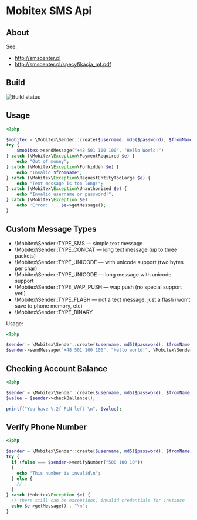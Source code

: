 Mobitex SMS Api
===============

About
-----

See:
  * http://smscenter.pl
  * http://smscenter.pl/specyfikacja_mt.pdf

Build
-----

![Build status](https://www.codeship.io/projects/fe0ad410-e197-0130-15b1-6ed1f3be694c/status)

Usage
-----

```php
<?php

$mobitex = \Mobitex\Sender::create($username, md5($password), $fromName);
try {
    $mobitex->sendMessage("+48 501 100 100", "Hello World!")
} catch (\Mobitex\Exception\PaymentRequired $e) {
    echo "Out of money";
} catch (\Mobitex\Exception\Forbidden $e) {
    echo "Invalid $fromName";
} catch (\Mobitex\Exception\RequestEntityTooLarge $e) {
    echo "Text message is too long!";
} catch (\Mobitex\Exception\Unauthorized $e) {
    echo "Invalid username or password!";
} catch (\Mobitex\Exception $e)
    echo 'Error: ' . $e->getMessage();
}
```

Custom Message Types
--------------------

  * \Mobitex\Sender::TYPE_SMS — simple text message
  * \Mobitex\Sender::TYPE_CONCAT — long text message (up to three packets)
  * \Mobitex\Sender::TYPE_UNICODE — with unicode support (two bytes per char)
  * \Mobitex\Sender::TYPE_UNICODE — long message with unicode support
  * \Mobitex\Sender::TYPE_WAP_PUSH — wap push (no special support yet!)
  * \Mobitex\Sender::TYPE_FLASH — not a text message, just a flash (won’t save to phone memory, etc)
  * \Mobitex\Sender::TYPE_BINARY 

Usage:
```php
<?php

$sender = \Mobitex\Sender::create($username, md5($password), $fromName);
$sender->sendMessage("+48 501 100 100", "Hello world!", \Mobitex\Sender::TYPE_FLASH);
```

Checking Account Balance
------------------------

```php
<?php

$sender = \Mobitex\Sender::create($username, md5($password), $fromName);
$value = $sender->checkBallance();

printf("You have %.2f PLN left \n", $value);
```

Verify Phone Number 
-------------------

```php
<?php 

$sender = \Mobitex\Sender::create($username, md5($password), $fromName);
try {
  if (false === $sender->verifyNumber("500 100 10"))
  {
    echo "This number is invalid\n";
  } else {
    // …
  }
} catch (Mobitex\Exception $e) {
  // there still can be exceptions, invalid credentials for instance
  echo $e->getMessage() . "\n";
}
```
